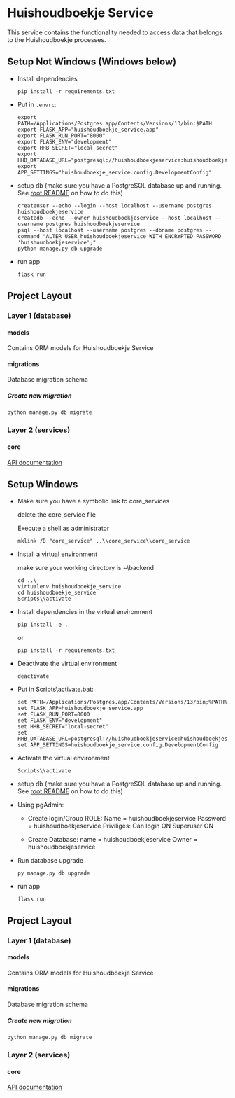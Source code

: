 # Huishoudboekje Service

This service contains the functionality needed to access data that belongs to the Huishoudboekje processes.
 
## Setup Not Windows (Windows below)

- Install dependencies
    ```shell
    pip install -r requirements.txt
    ```

- Put in `.envrc`:
    ```shell
    export PATH=/Applications/Postgres.app/Contents/Versions/13/bin:$PATH
    export FLASK_APP="huishoudboekje_service.app"
    export FLASK_RUN_PORT="8000"
    export FLASK_ENV="development"
    export HHB_SECRET="local-secret"
    export HHB_DATABASE_URL="postgresql://huishoudboekjeservice:huishoudboekjeservice@localhost/huishoudboekjeservice"
    export APP_SETTINGS="huishoudboekje_service.config.DevelopmentConfig"
    ```

- setup db (make sure you have a PostgreSQL database up and running. See [root README](../../README.md) on how to do this)
    ```shell
    createuser --echo --login --host localhost --username postgres huishoudboekjeservice
    createdb --echo --owner huishoudboekjeservice --host localhost --username postgres huishoudboekjeservice
    psql --host localhost --username postgres --dbname postgres --command "ALTER USER huishoudboekjeservice WITH ENCRYPTED PASSWORD 'huishoudboekjeservice';"
    python manage.py db upgrade
    ```

- run app
    ```shell script
    flask run
    ```


## Project Layout

### Layer 1 (database)

#### models
Contains ORM models for Huishoudboekje Service

#### migrations
Database migration schema

##### Create new migration
```shell script
python manage.py db migrate
```


### Layer 2 (services)

#### core
[API documentation](docs/openapi.yaml)


## Setup Windows
- Make sure you have a symbolic link to core_services

    delete the core_service file

    Execute a shell as administrator

    ```shell
    mklink /D "core_service" ..\\core_service\\core_service
    ```


- Install a virtual environment

    make sure your working directory is ~\backend

    ```shell
    cd ..\
    virtualenv huishoudboekje_service
    cd huishoudboekje_service
    Scripts\\activate
    ```

- Install dependencies in the virtual environment
    ```shell
    pip install -e .
    ```
    or
    ```shell
    pip install -r requirements.txt
    ```

- Deactivate the virtual environment
    ```shell
    deactivate
    ```

- Put in Scripts\activate.bat:
    ```shell
    set PATH=/Applications/Postgres.app/Contents/Versions/13/bin;%PATH%
    set FLASK_APP=huishoudboekje_service.app
    set FLASK_RUN_PORT=8000
    set FLASK_ENV="development"
    set HHB_SECRET="local-secret"
    set HHB_DATABASE_URL=postgresql://huishoudboekjeservice:huishoudboekjeservice@localhost/huishoudboekjeservice
    set APP_SETTINGS=huishoudboekje_service.config.DevelopmentConfig
    ```

- Activate the virtual environment
    ```shell
    Scripts\\activate
    ```

- setup db (make sure you have a PostgreSQL database up and running. See [root README](../../README.md) on how to do this)

- Using pgAdmin:
    - Create login/Group ROLE:
    Name = huishoudboekjeservice
    Password = huishoudboekjeservice
    Priviliges: Can login ON
                Superuser ON

    - Create Database:
    name = huishoudboekjeservice
    Owner = huishoudboekjeservice

- Run database upgrade
    ```shell
    py manage.py db upgrade
    ```

- run app
    ```shell script
    flask run
    ```

## Project Layout

### Layer 1 (database)

#### models
Contains ORM models for Huishoudboekje Service

#### migrations
Database migration schema

##### Create new migration
```shell script
python manage.py db migrate
```


### Layer 2 (services)

#### core
[API documentation](docs/openapi.yaml)